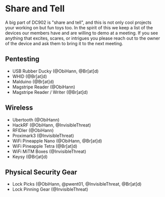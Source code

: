 # Share and Tell

A big part of DC902 is "share and tell", and this is not only cool projects your working on but fun toys too. In the spirit of this we keep a list of the devices our members have and are willing to demo at a meeting.
If you see anything that excites, scares, or intrigues you please reach out to the owner of the device and ask them to bring it to the next meeting.

## Pentesting
- USB Rubber Ducky (@ObiHann, @Br[at]d)
- WHID (@Br[at]d)
- Malduino (@Br[at]d)
- Magstripe Reader (@ObiHann)
- Magstripe Reader / Writer (@Br[at]d)

## Wireless
- Ubertooth (@ObiHann)
- HackRF (@ObiHann, @InvisibleThreat)
- RFIDler (@ObiHann)
- Proximark3 (@InvisibleThreat)
- WiFi Pineapple Nano (@ObiHann, @Br[at]d)
- WiFi Pineapple Tetra (@Br[at]d)
- WiFi MiTM Boxes (@InvisibleThreat)
- Keysy (@Br[at]d)

## Physical Security Gear
- Lock Picks (@ObiHann, @pwent01, @InvisibleThreat, @Br[at]d)
- Lock Pinning Gear (@InvisibleThreat)
